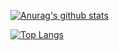 
[![Anurag's github stats](https://github-readme-stats.vercel.app/api?username=heardofdezz&count_private=true&theme=radical)](https://github.com/anuraghazra/github-readme-stats)

[![Top Langs](https://github-readme-stats.vercel.app/api/top-langs/?username=heardofdezz&layout=compact)](https://github.com/heardofdezz/github-readme-stats)

<!--- 
Top language ref
[![Top Langs](https://github-readme-stats.vercel.app/api/top-langs/?username=heardofdezz&layout=compact&theme=radical)](https://github.com/anuraghazra/github-readme-stats)


-->


